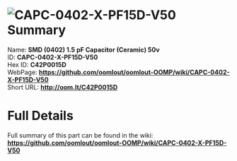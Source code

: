 
![CAPC-0402-X-PF15D-V50](https://github.com/oomlout/oomlout-OOMP/blob/master/parts/CAPC-0402-X-PF15D-V50/CAPC-0402-X-PF15D-V50_420.jpg)   
Summary
=================
  
Name: __SMD (0402) 1.5 pF Capacitor (Ceramic) 50v__    
ID: __CAPC-0402-X-PF15D-V50__   
Hex ID: __C42P0015D__   
WebPage: __https://github.com/oomlout/oomlout-OOMP/wiki/CAPC-0402-X-PF15D-V50__   
Short URL: __http://oom.lt/C42P0015D__   

Full Details
==========================
Full summary of this part can be found in the wiki:   
__https://github.com/oomlout/oomlout-OOMP/wiki/CAPC-0402-X-PF15D-V50__    

